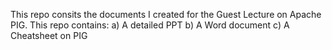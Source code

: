 This repo consits the documents I created for the Guest Lecture on Apache PIG. 
This repo contains:
a) A detailed PPT 
b) A Word document 
c) A Cheatsheet on PIG
